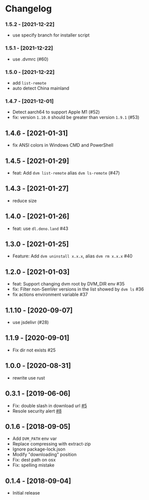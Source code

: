 # Changelog

### 1.5.2 - [2021-12-22]

- use specify branch for installer script

### 1.5.1 - [2021-12-22]

- use .dvmrc (#60)

### 1.5.0 - [2021-12-22]

- add `list-remote`
- auto detect China mainland

### 1.4.7 - [2021-12-01]

- Detect aarch64 to support Apple M1 (#52)
- fix: version `1.10.0` should be greater than version `1.9.1` (#53)

## 1.4.6 - [2021-01-31]

- fix ANSI colors in Windows CMD and PowerShell

## 1.4.5 - [2021-01-29]

- feat: Add `dvm list-remote` alias `dvm ls-remote` (#47)

## 1.4.3 - [2021-01-27]

- reduce size

## 1.4.0 - [2021-01-26]

- feat: use `dl.deno.land` #43

## 1.3.0 - [2021-01-25]

- Feature: Add `dvm uninstall x.x.x`, alias `dvm rm x.x.x` #40

## 1.2.0 - [2021-01-03]

- feat: Support changing dvm root by DVM_DIR env #35
- fix: Filter non-SemVer versions in the list showed by `dvm ls` #36
- fix actions environment variable #37

## 1.1.10 - [2020-09-07]

- use jsdelivr (#28)

## 1.1.9 - [2020-09-01]

- Fix dir not exists #25

## 1.0.0 - [2020-08-31]

- rewrite use rust

## 0.3.1 - [2019-06-06]

- Fix: double slash in download url [#5](https://github.com/justjavac/dvm/pull/5)
- Resole security alert [#8](https://github.com/justjavac/dvm/pull/8)

## 0.1.6 - [2018-09-05]

- Add `DVM_PATH` env var
- Replace compressing with extract-zip
- Ignore package-lock.json
- Modify "downloading" position
- Fix: dest path on osx
- Fix: spelling mistake

## 0.1.4 - [2018-09-04]

- Initial release
